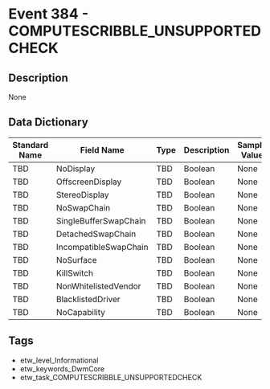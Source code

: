 # Event 384 - COMPUTESCRIBBLE_UNSUPPORTEDCHECK

## Description
None

## Data Dictionary
|Standard Name|Field Name|Type|Description|Sample Value|
|---|---|---|---|---|
|TBD|NoDisplay|TBD|Boolean|None|None|
|TBD|OffscreenDisplay|TBD|Boolean|None|None|
|TBD|StereoDisplay|TBD|Boolean|None|None|
|TBD|NoSwapChain|TBD|Boolean|None|None|
|TBD|SingleBufferSwapChain|TBD|Boolean|None|None|
|TBD|DetachedSwapChain|TBD|Boolean|None|None|
|TBD|IncompatibleSwapChain|TBD|Boolean|None|None|
|TBD|NoSurface|TBD|Boolean|None|None|
|TBD|KillSwitch|TBD|Boolean|None|None|
|TBD|NonWhitelistedVendor|TBD|Boolean|None|None|
|TBD|BlacklistedDriver|TBD|Boolean|None|None|
|TBD|NoCapability|TBD|Boolean|None|None|

## Tags
* etw_level_Informational
* etw_keywords_DwmCore
* etw_task_COMPUTESCRIBBLE_UNSUPPORTEDCHECK